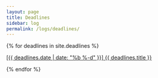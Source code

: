 ```yaml
---
layout: page
title: Deadlines
sidebar: log
permalink: /logs/deadlines/
---
```

<div class="home">

  {% for deadlines in site.deadlines %}
    <p>
        <a href="{{ deadlines.url | prepend: site.baseurl }}">
          [{{ deadlines.date | date: "%b %-d" }}] {{ deadlines.title }}
        </a>
    </p>
  {% endfor %}

</div>